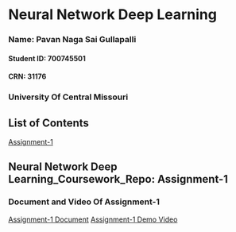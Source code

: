 # Neural Network Deep Learning

### Name: Pavan Naga Sai Gullapalli
#### Student ID: 700745501
#### CRN: 31176
### University Of Central Missouri
## List of Contents
[Assignment-1](https://drive.google.com/drive/folders/1D78lHETiXJ8mP9vAu5PdnUXsF5ggXYlS?usp=sharing)
## Neural Network Deep Learning_Coursework_Repo: Assignment-1

### Document and Video Of Assignment-1 
[Assignment-1 Document](https://docs.google.com/document/d/1KL7qFDl39nsxMj-jcGvYa5JfFE-fMn-F/edit?usp=sharing&ouid=115541669927085277449&rtpof=true&sd=true)
[Assignment-1  Demo Video](https://drive.google.com/file/d/10CDa7PeMHHQURu56qsVghxZHQJxWlGl-/view?usp=sharing)
